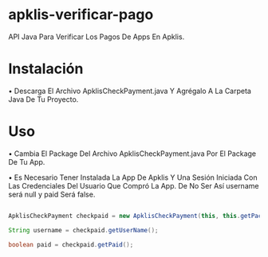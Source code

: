 # apklis-verificar-pago
API Java Para Verificar Los Pagos De Apps En Apklis.


# Instalación

 • Descarga El Archivo ApklisCheckPayment.java Y
   Agrégalo A La Carpeta Java De Tu Proyecto.


# Uso

 • Cambia El Package Del Archivo ApklisCheckPayment.java
   Por El Package De Tu App.
 
 • Es Necesario Tener Instalada La App De Apklis Y 
   Una Sesión Iniciada Con Las Credenciales Del
   Usuario Que Compró La App. De No Ser Así
   username será null y paid Será false.
 
```java

ApklisCheckPayment checkpaid = new ApklisCheckPayment(this, this.getPackageName());

String username = checkpaid.getUserName();

boolean paid = checkpaid.getPaid();

```

   
  
   
